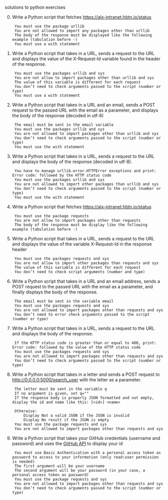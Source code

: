 solutions to python exercises

0. Write a Python script that fetches https://alx-intranet.hbtn.io/status

        You must use the package urllib
        You are not allowed to import any packages other than urllib
        The body of the response must be displayed like the following example (tabulation before -)
        You must use a with statement

1. Write a Python script that takes in a URL, sends a request to the URL and displays the value of the X-Request-Id variable found in the header of the response.

        You must use the packages urllib and sys
        You are not allow to import packages other than urllib and sys
        The value of this variable is different for each request
        You don’t need to check arguments passed to the script (number or type)
        You must use a with statement

2. Write a Python script that takes in a URL and an email, sends a POST request to the passed URL with the email as a parameter, and displays the body of the response (decoded in utf-8)

        The email must be sent in the email variable
        You must use the packages urllib and sys
        You are not allowed to import packages other than urllib and sys
        You don’t need to check arguments passed to the script (number or type)
        You must use the with statement

3. Write a Python script that takes in a URL, sends a request to the URL and displays the body of the response (decoded in utf-8).

        You have to manage urllib.error.HTTPError exceptions and print: Error code: followed by the HTTP status code
        You must use the packages urllib and sys
        You are not allowed to import other packages than urllib and sys
        You don’t need to check arguments passed to the script (number or type)
        You must use the with statement

4. Write a Python script that fetches https://alx-intranet.hbtn.io/status

        You must use the package requests
        You are not allow to import packages other than requests
        The body of the response must be display like the following example (tabulation before -)

5. Write a Python script that takes in a URL, sends a request to the URL and displays the value of the variable X-Request-Id in the response header

        You must use the packages requests and sys
        You are not allow to import other packages than requests and sys
        The value of this variable is different for each request
        You don’t need to check script arguments (number and type)

6. Write a Python script that takes in a URL and an email address, sends a POST request to the passed URL with the email as a parameter, and finally displays the body of the response.

        The email must be sent in the variable email
        You must use the packages requests and sys
        You are not allowed to import packages other than requests and sys
        You don’t need to error check arguments passed to the script (number or type)

7. Write a Python script that takes in a URL, sends a request to the URL and displays the body of the response.

        If the HTTP status code is greater than or equal to 400, print: Error code: followed by the value of the HTTP status code
        You must use the packages requests and sys
        You are not allowed to import packages other than requests and sys
        You don’t need to check arguments passed to the script (number or type)

8. Write a Python script that takes in a letter and sends a POST request to http://0.0.0.0:5000/search_user with the letter as a parameter.

        The letter must be sent in the variable q
        If no argument is given, set q=""
        If the response body is properly JSON formatted and not empty, display the id and name like this: [<id>] <name>
        
        Otherwise:
            Display Not a valid JSON if the JSON is invalid
            Display No result if the JSON is empty
        You must use the package requests and sys
        You are not allowed to import packages other than requests and sys

9. Write a Python script that takes your GitHub credentials (username and password) and uses the [GitHub API](https://docs.github.com/en/rest/users) to display your id

        You must use Basic Authentication with a personal access token as password to access to your information (only read:user permission is needed)
        The first argument will be your username
        The second argument will be your password (in your case, a personal access token as password)
        You must use the package requests and sys
        You are not allowed to import packages other than requests and sys
        You don’t need to check arguments passed to the script (number or type)